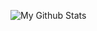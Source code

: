 ![My Github Stats](https://github-readme-stats.vercel.app/api?username=SmashMineGame&show_icons=true&count_private=true&theme=dark)
